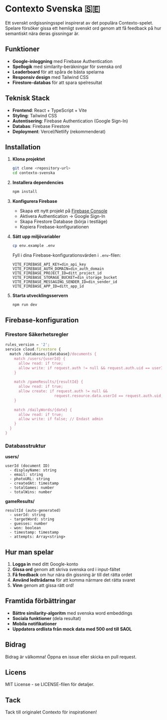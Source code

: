 # Contexto Svenska 🇸🇪

Ett svenskt ordgissningsspel inspirerat av det populära Contexto-spelet. Spelare försöker gissa ett hemligt svenskt ord genom att få feedback på hur semantiskt nära deras gissningar är.

## Funktioner

- **Google-inloggning** med Firebase Authentication
- **Spellogik** med similarity-beräkningar för svenska ord
- **Leaderboard** för att spåra de bästa spelarna
- **Responsiv design** med Tailwind CSS
- **Firestore-databas** för att spara spelresultat

##  Teknisk Stack

- **Frontend**: React + TypeScript + Vite
- **Styling**: Tailwind CSS
- **Autentisering**: Firebase Authentication (Google Sign-In)
- **Databas**: Firebase Firestore
- **Deployment**: Vercel/Netlify (rekommenderat)

## Installation

1. **Klona projektet**
   ```bash
   git clone <repository-url>
   cd contexto-svenska
   ```

2. **Installera dependencies**
   ```bash
   npm install
   ```

3. **Konfigurera Firebase**
   - Skapa ett nytt projekt på [Firebase Console](https://console.firebase.google.com/)
   - Aktivera Authentication → Google Sign-In
   - Skapa Firestore Database (börja i testläge)
   - Kopiera Firebase-konfigurationen

4. **Sätt upp miljövariabler**
   ```bash
   cp env.example .env
   ```
   
   Fyll i dina Firebase-konfigurationsvärden i `.env`-filen:
   ```
   VITE_FIREBASE_API_KEY=din_api_key
   VITE_FIREBASE_AUTH_DOMAIN=din_auth_domain
   VITE_FIREBASE_PROJECT_ID=ditt_project_id
   VITE_FIREBASE_STORAGE_BUCKET=din_storage_bucket
   VITE_FIREBASE_MESSAGING_SENDER_ID=din_sender_id
   VITE_FIREBASE_APP_ID=ditt_app_id
   ```

5. **Starta utvecklingsservern**
   ```bash
   npm run dev
   ```

##  Firebase-konfiguration

### Firestore Säkerhetsregler

```javascript
rules_version = '2';
service cloud.firestore {
  match /databases/{database}/documents {
    match /users/{userId} {
      allow read: if true;
      allow write: if request.auth != null && request.auth.uid == userId;
    }
    
    match /gameResults/{resultId} {
      allow read: if true;
      allow create: if request.auth != null && 
                      request.resource.data.userId == request.auth.uid;
    }
    
    match /dailyWords/{date} {
      allow read: if true;
      allow write: if false; // Endast admin
    }
  }
}
```

### Databasstruktur

**users/**
```
userId (document ID)
  - displayName: string
  - email: string
  - photoURL: string
  - createdAt: timestamp
  - totalGames: number
  - totalWins: number
```

**gameResults/**
```
resultId (auto-generated)
  - userId: string
  - targetWord: string
  - guesses: number
  - won: boolean
  - timestamp: timestamp
  - attempts: Array<string>
```

##  Hur man spelar

1. **Logga in** med ditt Google-konto
2. **Gissa ord** genom att skriva svenska ord i input-fältet
3. **Få feedback** om hur nära din gissning är till det rätta ordet
4. **Använd ledtrådarna** för att komma närmare det rätta svaret
5. **Vinn** genom att gissa rätt ord!

##  Framtida förbättringar

- **Bättre similarity-algoritm** med svenska word embeddings
- **Sociala funktioner** (dela resultat)
- **Mobila notifikationer**
- **Uppdatera ordlista från mock data med 500 ord till SAOL**

##  Bidrag

Bidrag är välkomna! Öppna en issue eller skicka en pull request.

##  Licens

MIT License - se LICENSE-filen för detaljer.

##  Tack

Tack till originalet Contexto för inspirationen!

